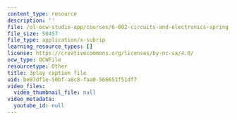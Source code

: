 ```yaml
---
content_type: resource
description: ''
file: /ol-ocw-studio-app/courses/6-002-circuits-and-electronics-spring-2007/be07df1e50bfa8c8faa0566651f51df7_bEJ0-8pANA4.srt
file_size: 50457
file_type: application/x-subrip
learning_resource_types: []
license: https://creativecommons.org/licenses/by-nc-sa/4.0/
ocw_type: OCWFile
resourcetype: Other
title: 3play caption file
uid: be07df1e-50bf-a8c8-faa0-566651f51df7
video_files:
  video_thumbnail_file: null
video_metadata:
  youtube_id: null
---
```


